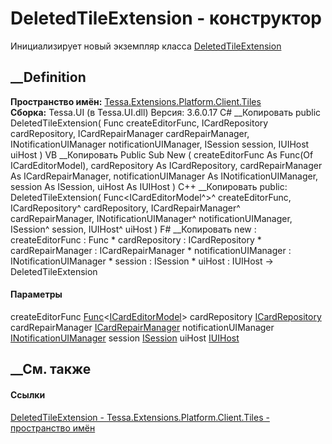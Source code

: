 # DeletedTileExtension - конструктор
Инициализирует новый экземпляр класса
[DeletedTileExtension](T_Tessa_Extensions_Platform_Client_Tiles_DeletedTileExtension.htm)
##  __Definition
 **Пространство имён:**
[Tessa.Extensions.Platform.Client.Tiles](N_Tessa_Extensions_Platform_Client_Tiles.htm)  
 **Сборка:** Tessa.UI (в Tessa.UI.dll) Версия: 3.6.0.17
C# __Копировать
     public DeletedTileExtension(
    	Func<ICardEditorModel> createEditorFunc,
    	ICardRepository cardRepository,
    	ICardRepairManager cardRepairManager,
    	INotificationUIManager notificationUIManager,
    	ISession session,
    	IUIHost uiHost
    )
VB __Копировать
     Public Sub New ( 
    	createEditorFunc As Func(Of ICardEditorModel),
    	cardRepository As ICardRepository,
    	cardRepairManager As ICardRepairManager,
    	notificationUIManager As INotificationUIManager,
    	session As ISession,
    	uiHost As IUIHost
    )
C++ __Копировать
     public:
    DeletedTileExtension(
    	Func<ICardEditorModel^>^ createEditorFunc, 
    	ICardRepository^ cardRepository, 
    	ICardRepairManager^ cardRepairManager, 
    	INotificationUIManager^ notificationUIManager, 
    	ISession^ session, 
    	IUIHost^ uiHost
    )
F# __Копировать
     new : 
            createEditorFunc : Func<ICardEditorModel> * 
            cardRepository : ICardRepository * 
            cardRepairManager : ICardRepairManager * 
            notificationUIManager : INotificationUIManager * 
            session : ISession * 
            uiHost : IUIHost -> DeletedTileExtension
#### Параметры
createEditorFunc
[Func](https://learn.microsoft.com/dotnet/api/system.func-1)<[ICardEditorModel](T_Tessa_UI_Cards_ICardEditorModel.htm)>
cardRepository [ICardRepository](T_Tessa_Cards_ICardRepository.htm)
cardRepairManager [ICardRepairManager](T_Tessa_Cards_ICardRepairManager.htm)
notificationUIManager
[INotificationUIManager](T_Tessa_UI_Notifications_INotificationUIManager.htm)
session [ISession](T_Tessa_Platform_Runtime_ISession.htm)
uiHost [IUIHost](T_Tessa_UI_IUIHost.htm)
## __См. также
#### Ссылки
[DeletedTileExtension -
](T_Tessa_Extensions_Platform_Client_Tiles_DeletedTileExtension.htm)
[Tessa.Extensions.Platform.Client.Tiles - пространство
имён](N_Tessa_Extensions_Platform_Client_Tiles.htm)
